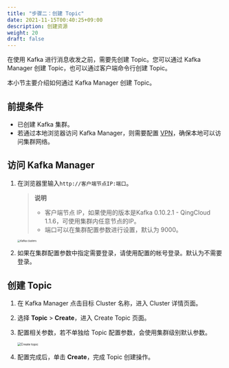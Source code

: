 ```yaml
---
title: "步骤二：创建 Topic"
date: 2021-11-15T00:40:25+09:00
description: 创建资源
weight: 20
draft: false
---
```


在使用 Kafka 进行消息收发之前，需要先创建 Topic。您可以通过 Kafka Manager 创建 Topic，也可以通过客户端命令行创建 Topic。

本小节主要介绍如何通过 Kafka Manager 创建 Topic。

## 前提条件

- 已创建 Kafka 集群。
- 若通过本地浏览器访问 Kafka Manager，则需要配置 [VPN](/network/vpc/manual/vpn/)，确保本地可以访问集群网络。

## 访问 Kafka Manager

1. 在浏览器里输入```http://客户端节点IP:端口```。

   > **说明**
   > 
   > - 客户端节点 IP，如果使用的版本是Kafka 0.10.2.1 - QingCloud 1.1.6，可使用集群内任意节点的IP。
   > - 端口可以在集群配置参数进行设置，默认为 9000。

   <img src="../../_images/clusters.png" alt="Kafka clusters" style="zoom:40%;" />  

2. 如果在集群配置参数中指定需要登录，请使用配置的帐号登录。默认为不需要登录。


## 创建 Topic

1. 在 Kafka Manager 点击目标 Cluster 名称，进入 Cluster 详情页面。
2. 选择 **Topic** > **Create**，进入 Create Topic 页面。
3. 配置相关参数，若不单独给 Topic 配置参数，会使用集群级别默认参数。

    <img src="../../_images/create_topic.png" alt="Create topic" style="zoom:50%;" />

4. 配置完成后，单击 **Create**，完成 Topic 创建操作。

